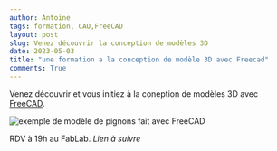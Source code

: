 ```yaml
---
author: Antoine
tags: formation, CAO,FreeCAD
layout: post
slug: Venez découvrir la conception de modèles 3D 
date: 2023-05-03
title: "une formation a la conception de modèle 3D avec Freecad"
comments: True
---
```

Venez découvrir et vous initiez à la coneption de modèles 3D avec [FreeCAD](https://www.freecad.org/).

![exemple de modèle de pignons fait avec FreeCAD](https://www.freecad.org/images/cover-photo.png)

RDV à 19h au FabLab.
*Lien à suivre*
